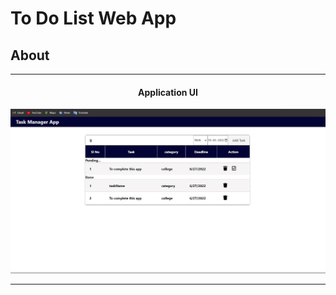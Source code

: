 # To Do List Web App

## About

*****

<div align="center">
<h4>Application UI</h4>
</div>

<img src="https://github.com/tusharkumarr/Reactassessment/blob/main/todoapp-master/Result.jpeg" alt="alt text"/> 

***** 


